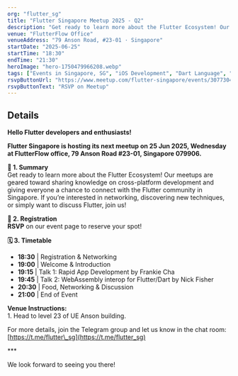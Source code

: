 ```yaml
---
org: "flutter_sg"
title: "Flutter Singapore Meetup 2025 - Q2"
description: "Get ready to learn more about the Flutter Ecosystem! Our meetups are geared toward sharing knowledge on cross-platform development and giving everyone a chance to connect with the Flutter community in Singapore. If you’re interested in networking, discovering new techniques, or simply want to discuss Flutter, join us!"
venue: "FlutterFlow Office"
venueAddress: "79 Anson Road, #23-01 · Singapore"
startDate: "2025-06-25"
startTime: "18:30"
endTime: "21:30"
heroImage: "hero-1750479966208.webp"
tags: ["Events in Singapore, SG", "iOS Development", "Dart Language", "Dart Programming", "Mobile Development", "Software Development"]
rsvpButtonUrl: "https://www.meetup.com/flutter-singapore/events/307730486"
rsvpButtonText: "RSVP on Meetup"
---
```


## Details

**Hello Flutter developers and enthusiasts!**

**Flutter Singapore is hosting its next meetup on 25 Jun 2025, Wednesday at FlutterFlow office, 79 Anson Road #23-01, Singapore 079906.**

**📖 1. Summary**  
Get ready to learn more about the Flutter Ecosystem! Our meetups are geared toward sharing knowledge on cross-platform development and giving everyone a chance to connect with the Flutter community in Singapore. If you’re interested in networking, discovering new techniques, or simply want to discuss Flutter, join us!

**📝 2. Registration**  
**RSVP** on our event page to reserve your spot!

**🗓 3. Timetable**

-   **18:30** | Registration & Networking
-   **19:00** | Welcome & Introduction
-   **19:15** | Talk 1: Rapid App Development by Frankie Cha
-   **19:45** | Talk 2: WebAssembly interop for Flutter/Dart by Nick Fisher
-   **20:30** | Food, Networking & Discussion
-   **21:00** | End of Event

**Venue Instructions:**  
1\. Head to level 23 of UE Anson building.

For more details, join the Telegram group and let us know in the chat room:  
[https://t.me/flutter\_sg](https://t.me/flutter_sg)

\*\*\*

We look forward to seeing you there!

